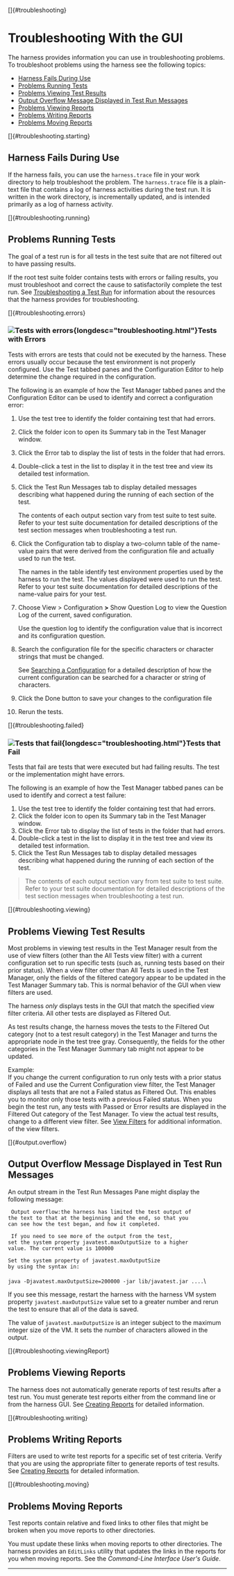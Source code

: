 <!---
  $Id$

  Copyright (c) 2001, 2024, Oracle and/or its affiliates. All rights reserved.
  DO NOT ALTER OR REMOVE COPYRIGHT NOTICES OR THIS FILE HEADER.

  This code is free software; you can redistribute it and/or modify it
  under the terms of the GNU General Public License version 2 only, as
  published by the Free Software Foundation.  Oracle designates this
  particular file as subject to the "Classpath" exception as provided
  by Oracle in the LICENSE file that accompanied this code.

  This code is distributed in the hope that it will be useful, but WITHOUT
  ANY WARRANTY; without even the implied warranty of MERCHANTABILITY or
  FITNESS FOR A PARTICULAR PURPOSE.  See the GNU General Public License
  version 2 for more details (a copy is included in the LICENSE file that
  accompanied this code).

  You should have received a copy of the GNU General Public License version
  2 along with this work; if not, write to the Free Software Foundation,
  Inc., 51 Franklin St, Fifth Floor, Boston, MA 02110-1301 USA.

  Please contact Oracle, 500 Oracle Parkway, Redwood Shores, CA 94065 USA
  or visit www.oracle.com if you need additional information or have any
  questions.
-->

[]{#troubleshooting}

# Troubleshooting With the GUI

The harness provides information you can use in troubleshooting problems. To troubleshoot problems
using the harness see the following topics:

-   [Harness Fails During Use](#troubleshooting.starting)
-   [Problems Running Tests](#troubleshooting.running)
-   [Problems Viewing Test Results](#troubleshooting.viewing)
-   [Output Overflow Message Displayed in Test Run Messages](#output.overflow)
-   [Problems Viewing Reports](#troubleshooting.viewingReport)
-   [Problems Writing Reports](#troubleshooting.writing)
-   [Problems Moving Reports](#troubleshooting.moving)

[]{#troubleshooting.starting}

## Harness Fails During Use

If the harness fails, you can use the `harness.trace` file in your work directory to help
troubleshoot the problem. The `harness.trace` file is a plain-text file that contains a log of
harness activities during the test run. It is written in the work directory, is incrementally
updated, and is intended primarily as a log of harness activity.

[]{#troubleshooting.running}

## Problems Running Tests

The goal of a test run is for all tests in the test suite that are not filtered out to have passing
results.

If the root test suite folder contains tests with errors or failing results, you must troubleshoot
and correct the cause to satisfactorily complete the test run. See [Troubleshooting a Test
Run](../run/troubleshooting.html) for information about the resources that the harness provides for
troubleshooting.

[]{#troubleshooting.errors}

### ![Tests with errors](../../images/blueTest.gif){longdesc="troubleshooting.html"}Tests with Errors

Tests with errors are tests that could not be executed by the harness. These errors usually occur
because the test environment is not properly configured. Use the Test tabbed panes and the
Configuration Editor to help determine the change required in the configuration.

The following is an example of how the Test Manager tabbed panes and the Configuration Editor can be
used to identify and correct a configuration error:

1.  Use the test tree to identify the folder containing test that had errors.

2.  Click the folder icon to open its Summary tab in the Test Manager window.

3.  Click the Error tab to display the list of tests in the folder that had errors.

4.  Double-click a test in the list to display it in the test tree and view its detailed test
    information.

5.  Click the Test Run Messages tab to display detailed messages describing what happened during the
    running of each section of the test.

    The contents of each output section vary from test suite to test suite. Refer to your test suite
    documentation for detailed descriptions of the test section messages when troubleshooting a test
    run.

<!-- -->

6.  Click the Configuration tab to display a two-column table of the name-value pairs that were
    derived from the configuration file and actually used to run the test.

    The names in the table identify test environment properties used by the harness to run the test.
    The values displayed were used to run the test. Refer to your test suite documentation for
    detailed descriptions of the name-value pairs for your test.

<!-- -->

7.  Choose View \> Configuration **\>** Show Question Log to view the Question Log of the current,
    saved configuration.

    Use the question log to identify the configuration value that is incorrect and its configuration
    question.

<!-- -->

8.  Search the configuration file for the specific characters or character strings that must be
    changed.

    See [Searching a Configuration](../confEdit/searchConfiguration.html) for a detailed description
    of how the current configuration can be searched for a character or string of characters.

<!-- -->

9.  Click the Done button to save your changes to the configuration file

10. Rerun the tests.

[]{#troubleshooting.failed}

### ![Tests that fail](../../images/redTest.gif){longdesc="troubleshooting.html"}Tests that Fail

Tests that fail are tests that were executed but had failing results. The test or the implementation
might have errors.

The following is an example of how the Test Manager tabbed panes can be used to identify and correct
a test failure:

1.  Use the test tree to identify the folder containing test that had errors.
2.  Click the folder icon to open its Summary tab in the Test Manager window.
3.  Click the Error tab to display the list of tests in the folder that had errors.
4.  Double-click a test in the list to display it in the test tree and view its detailed test
    information.
5.  Click the Test Run Messages tab to display detailed messages describing what happened during the
    running of each section of the test.

> The contents of each output section vary from test suite to test suite. Refer to your test suite
> documentation for detailed descriptions of the test section messages when troubleshooting a test
> run.

[]{#troubleshooting.viewing}

## Problems Viewing Test Results

Most problems in viewing test results in the Test Manager result from the use of view filters (other
than the All Tests view filter) with a current configuration set to run specific tests (such as,
running tests based on their prior status). When a view filter other than All Tests is used in the
Test Manager, only the fields of the filtered category appear to be updated in the Test Manager
Summary tab. This is normal behavior of the GUI when view filters are used.

The harness *only* displays tests in the GUI that match the specified view filter criteria. All
other tests are displayed as Filtered Out.

As test results change, the harness moves the tests to the Filtered Out category (not to a test
result category) in the Test Manager and turns the appropriate node in the test tree gray.
Consequently, the fields for the other categories in the Test Manager Summary tab might not appear
to be updated.

Example:\
If you change the current configuration to run only tests with a prior status of Failed and use the
Current Configuration view filter, the Test Manager displays all tests that are not a Failed status
as Filtered Out. This enables you to monitor only those tests with a previous Failed status. When
you begin the test run, any tests with Passed or Error results are displayed in the Filtered Out
category of the Test Manager. To view the actual test results, change to a different view filter.
See [View Filters](../browse/viewFilters.html) for additional information. of the view filters.

[]{#output.overflow}

## Output Overflow Message Displayed in Test Run Messages

An output stream in the Test Run Messages Pane might display the following message:

` Output overflow:the harness has limited the test output of`\
`the text to that at the beginning and the end, so that you`\
`can see how the test began, and how it completed.`

` If you need to see more of the output from the test,`\
`set the system property javatest.maxOutputSize to a higher`\
`value. The current value is 100000`

`Set the system property of javatest.maxOutputSize`\
`by using the syntax in:`\
\
`java -Djavatest.maxOutputSize=200000 -jar lib/javatest.jar ....`\

If you see this message, restart the harness with the harness VM system property
`javatest.maxOutputSize` value set to a greater number and rerun the test to ensure that all of the
data is saved.

The value of `javatest.maxOutputSize` is an integer subject to the maximum integer size of the VM.
It sets the number of characters allowed in the output.

[]{#troubleshooting.viewingReport}

## Problems Viewing Reports

The harness does not automatically generate reports of test results after a test run. You must
generate test reports either from the command line or from the harness GUI. See [Creating
Reports](../report/newReports.html) for detailed information.

[]{#troubleshooting.writing}

## Problems Writing Reports

Filters are used to write test reports for a specific set of test criteria. Verify that you are
using the appropriate filter to generate reports of test results. See [Creating
Reports](../report/newReports.html) for detailed information.

[]{#troubleshooting.moving}

## Problems Moving Reports

Test reports contain relative and fixed links to other files that might be broken when you move
reports to other directories.

You must update these links when moving reports to other directories. The harness provides an
`EditLinks` utility that updates the links in the reports for you when moving reports. See the
*Command-Line Interface User\'s Guide*.

----------------------------------------------------------------------------------------------------


